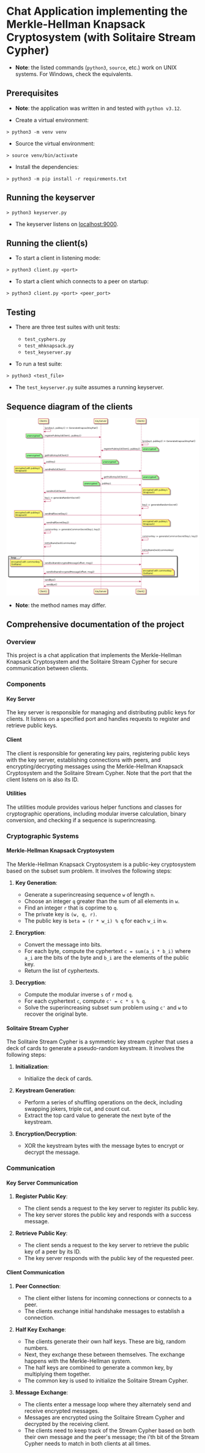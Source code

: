 # Chat Application implementing the Merkle-Hellman Knapsack Cryptosystem (with Solitaire Stream Cypher)

- **Note**: the listed commands (`python3`, `source`, etc.) work on UNIX systems. For Windows, check the equivalents.

## Prerequisites

- **Note**: the application was written in and tested with `python v3.12`.

- Create a virtual environment:

```shell
> python3 -m venv venv
```

- Source the virtual environment:

```shell
> source venv/bin/activate
```

- Install the dependencies:

```shell
> python3 -m pip install -r requirements.txt
```

## Running the keyserver

```shell
> python3 keyserver.py
```

- The keyserver listens on <localhost:9000>.

## Running the client(s)

- To start a client in listening mode:

```shell
> python3 client.py <port>
```

- To start a client which connects to a peer on startup:

```shell
> python3 client.py <port> <peer_port>
```

## Testing

- There are three test suites with unit tests:
  - `test_cyphers.py`
  - `test_mhknapsack.py`
  - `test_keyserver.py`

- To run a test suite:

```shell
> python3 <test_file>
```

- The `test_keyserver.py` suite assumes a running keyserver.

## Sequence diagram of the clients

![sequence_diagram](sequence_diagram.png)

- **Note**: the method names may differ.

## Comprehensive documentation of the project

### Overview

This project is a chat application that implements the Merkle-Hellman Knapsack Cryptosystem and the Solitaire Stream Cypher for secure communication between clients.

### Components

#### Key Server

The key server is responsible for managing and distributing public keys for clients. It listens on a specified port and handles requests to register and retrieve public keys.

#### Client

The client is responsible for generating key pairs, registering public keys with the key server, establishing connections with peers, and encrypting/decrypting messages using the Merkle-Hellman Knapsack Cryptosystem and the Solitaire Stream Cypher. Note that the port that the client listens on is also its ID.

#### Utilities

The utilities module provides various helper functions and classes for cryptographic operations, including modular inverse calculation, binary conversion, and checking if a sequence is superincreasing.

### Cryptographic Systems

#### Merkle-Hellman Knapsack Cryptosystem

The Merkle-Hellman Knapsack Cryptosystem is a public-key cryptosystem based on the subset sum problem. It involves the following steps:

1. **Key Generation**:
    - Generate a superincreasing sequence `w` of length `n`.
    - Choose an integer `q` greater than the sum of all elements in `w`.
    - Find an integer `r` that is coprime to `q`.
    - The private key is `(w, q, r)`.
    - The public key is `beta = (r * w_i) % q` for each `w_i` in `w`.

2. **Encryption**:
    - Convert the message into bits.
    - For each byte, compute the cyphertext `c = sum(a_i * b_i)` where `a_i` are the bits of the byte and `b_i` are the elements of the public key.
    - Return the list of cyphertexts.

3. **Decryption**:
    - Compute the modular inverse `s` of `r` mod `q`.
    - For each cyphertext `c`, compute `c' = c * s % q`.
    - Solve the superincreasing subset sum problem using `c'` and `w` to recover the original byte.

#### Solitaire Stream Cypher

The Solitaire Stream Cypher is a symmetric key stream cypher that uses a deck of cards to generate a pseudo-random keystream. It involves the following steps:

1. **Initialization**:
    - Initialize the deck of cards.

2. **Keystream Generation**:
    - Perform a series of shuffling operations on the deck, including swapping jokers, triple cut, and count cut.
    - Extract the top card value to generate the next byte of the keystream.

3. **Encryption/Decryption**:
    - XOR the keystream bytes with the message bytes to encrypt or decrypt the message.

### Communication

#### Key Server Communication

1. **Register Public Key**:
    - The client sends a request to the key server to register its public key.
    - The key server stores the public key and responds with a success message.

2. **Retrieve Public Key**:
    - The client sends a request to the key server to retrieve the public key of a peer by its ID.
    - The key server responds with the public key of the requested peer.

#### Client Communication

1. **Peer Connection**:
    - The client either listens for incoming connections or connects to a peer.
    - The clients exchange initial handshake messages to establish a connection.

2. **Half Key Exchange**:
    - The clients generate their own half keys. These are big, random numbers.
    - Next, they exchange these between themselves. The exchange happens with the Merkle-Hellman system.
    - The half keys are combined to generate a common key, by multiplying them together.
    - The common key is used to initialize the Solitaire Stream Cypher.

3. **Message Exchange**:
    - The clients enter a message loop where they alternately send and receive encrypted messages.
    - Messages are encrypted using the Solitaire Stream Cypher and decrypted by the receiving client.
    - The clients need to keep track of the Stream Cypher based on both their own message and the peer's message; the i'th bit of the Stream Cypher needs to match in both clients at all times.
